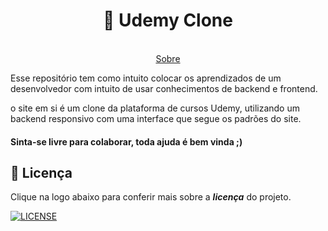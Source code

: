<div align="center">    
  <h1>🎯 Udemy Clone</h1>   
  <br>    
  <div align="center">    
    <a href="#sobre">Sobre</a>       
  </div>  
</div>

<a id="sobre"></a>

Esse repositório tem como intuito colocar os aprendizados de um desenvolvedor com intuito de usar conhecimentos de backend e frontend.

o site em si é um clone da plataforma de cursos Udemy, utilizando um backend responsivo com uma interface que segue os padrões do site.

#### Sinta-se livre para colaborar, toda ajuda é bem vinda ;)

## 🔖 Licença

Clique na logo abaixo para conferir mais sobre a **_licença_** do projeto.

[![LICENSE](https://img.shields.io/badge/MIT-E58080?style=for-the-badge&logo=bookstack&logoColor=white)](/LICENSE.md)
